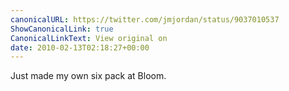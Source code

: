 ```yaml
---
canonicalURL: https://twitter.com/jmjordan/status/9037010537
ShowCanonicalLink: true
CanonicalLinkText: View original on
date: 2010-02-13T02:18:27+00:00
---
```

Just made my own six pack at Bloom.